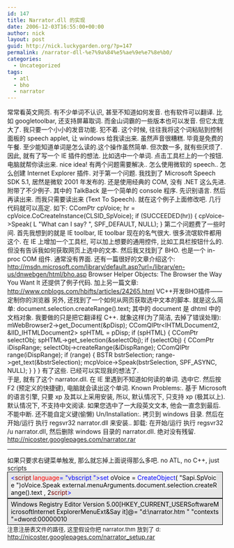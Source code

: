 ```yaml
---
id: 147
title: Narrator.dll 的实现
date: 2006-12-03T16:55:00+00:00
author: nick
layout: post
guid: http://nick.luckygarden.org/?p=147
permalink: /narrator-dll-%e7%9a%84%e5%ae%9e%e7%8e%b0/
categories:
  - Uncategorized
tags:
  - atl
  - bho
  - narrator
---
```

 常常看英文网页. 有不少单词不认识, 甚至不知道如何发音. 也有软件可以翻译. 比如 googletoolbar, 还支持屏幕取词. 而金山词霸的一些版本也可以发音. 但它太庞大了. 我只要一个小小的发音功能. 犯不着. 这个时候, 往往我将这个词粘贴到控制面板的 speech applet, 让 windows 给我读出来. 虽然声音很糟糕. 毕竟是免费的午餐. 至少能知道单词是怎么读的.这个操作虽然简单. 但次数一多, 就有些厌烦了. 因此, 就有了写一个 IE 插件的想法. 比如选中一个单词. 点击工具栏上的一个按钮. 电脑就帮你读出来. nice idea!
有两个问题需要解决.. 怎么使用微软的 speech.. 怎么创建 Internet Explorer 插件.
对于第一个问题. 我找到了 Microsoft Speech SDK 5.1, 居然是微软 2001 年发布的. 还是使用经典的 COM, 没有 .NET 这么先进. 附带了不少例子. 其中的 TalkBack 是一个简单的 console 程序. 先识别语言. 然后再读出来. 而我只需要读出来 (Text To Speech). 就在这个例子上面修改吧. 几行代码就可以高定. 如下:
 CComPtr<ISpVoice> cpVoice; hr = cpVoice.CoCreateInstance(CLSID_SpVoice);  if (SUCCEEDED(hr)) {  cpVoice->Speak( L "What can I say? ", SPF_DEFAULT, NULL); }
第二个问题费了一些时间. 首先我想到的就是 IE toolbar, IE toolbar 现在的名气很大. 很多流氓软件都用这个. 在 IE 上增加一个工具栏, 可以加上想要的通用控件, 比如工具栏按钮什么的. 但没有告诉我如何获取网页上选中的文本. 然后我又找到了 BHO. 也是一个 in-proc COM 组件. 通常没有界面. 还有一篇很好的文章介绍这个:   <a href="http://msdn.microsoft.com/library/default.asp?url=/library/en-us/dnwebgen/html/bho.asp">http://msdn.microsoft.com/library/default.asp?url=/library/en-us/dnwebgen/html/bho.asp</a>   Browser Helper Objects: The Browser the Way You Want It
还提供了例子代码. 加上另一篇文章:   <a href="http://www.cnblogs.com/hbifts/articles/24265.html">http://www.cnblogs.com/hbifts/articles/24265.html</a>   VC++开发BHO插件&mdash;&mdash;定制你的浏览器   另外, 还找到了一个如何从网页获取选中文本的脚本. 就是这么简单:   document.selection.createRange().text;
其中的 document 是 dhtml 中的文档对象. 我要做的只是把它翻译程 C++. 就象这样(为了简洁, 去掉了错误处理): mWebBrowser2->get_Document(&pDisp); CComQIPtr<IHTMLDocument2, &IID_IHTMLDocument2> spHTML = pDisp;  if (spHTML) {  CComPtr<IHTMLSelectionObject> selectObj;  spHTML->get_selection(&selectObj);  if (selectObj)  {   CComPtr<IDispatch> iDispRange;   selectObj->createRange(&iDispRange);   CComQIPtr<IHTMLTxtRange> range(iDispRange);   if (range)   {    BSTR bstrSelection;    range->get_text(&bstrSelection);        mcpVoice->Speak(bstrSelection, SPF_ASYNC, NULL);   }  } } 有了这些. 已经可以实现我的想法了.  
于是, 就有了这个 narrator.dll. 在 IE 里遇到不知道如何读的单词. 选中它. 然后按 F2 (预定义的快捷键), 电脑就会读出这个单词. 
Known Problems:. 基于 Microsoft 的语言引擎, 只要 xp 及其以上采用安装, 所以, 默认情况下, 只支持 xp (极其以上). 默认情况下, 不支持中文阅读. 如果您选中了一大段英文文本, 他会一直念到最后. 不能中断. 还不能自定义键(偷懒)
Un/Installation:. 拷贝到 windows 目录. 然后在开始/运行 执行 regsvr32 narrator.dll 来安装.. 卸载: 在开始/运行 执行 regsvr32 /u narrator.dll, 然后删除 windows 目录的 narrator.dll. 绝对没有残留.
 <a href="http://nicoster.googlepages.com/narrator.rar">http://nicoster.googlepages.com/narrator.rar</a>
<hr />
 如果只要求右键菜单触发, 那么就忘掉上面说得那么多吧. no ATL, no C++, just scripts
<div style="BORDER-RIGHT: windowtext 0.5pt solid; PADDING-RIGHT: 5.4pt; BORDER-TOP: windowtext 0.5pt solid; PADDING-LEFT: 5.4pt; BACKGROUND: #e6e6e6; PADDING-BOTTOM: 4px; BORDER-LEFT: windowtext 0.5pt solid; WIDTH: 95%; WORD-BREAK: break-all; PADDING-TOP: 4px; BORDER-BOTTOM: windowtext 0.5pt solid">
<div><img id="_28_148_Open_Image" onclick="this.style.display='none'; document.getElementById('_28_148_Open_Text').style.display='none'; document.getElementById('_28_148_Closed_Image').style.display='inline'; document.getElementById('_28_148_Closed_Text').style.display='inline';" alt="" align="top" src="http://images.csdn.net/syntaxhighlighting/OutliningIndicators/ExpandedBlockStart.gif" /><img id="_28_148_Closed_Image" style="DISPLAY: none" onclick="this.style.display='none'; document.getElementById('_28_148_Closed_Text').style.display='none'; document.getElementById('_28_148_Open_Image').style.display='inline'; document.getElementById('_28_148_Open_Text').style.display='inline';" alt="" align="top" src="http://images.csdn.net/syntaxhighlighting/OutliningIndicators/ContractedBlock.gif" /><span style="COLOR: #0000ff"><</span><span style="COLOR: #800000">script </span><span style="COLOR: #ff0000">language</span><span style="COLOR: #0000ff">= "vbscript "</span><span style="COLOR: #0000ff">></span><span id="_28_148_Closed_Text" style="BORDER-RIGHT: #808080 1px solid; BORDER-TOP: #808080 1px solid; DISPLAY: none; BORDER-LEFT: #808080 1px solid; BORDER-BOTTOM: #808080 1px solid; BACKGROUND-COLOR: #ffffff">&#8230;</span><span id="_28_148_Open_Text"><span style="COLOR: #000000; BACKGROUND-COLOR: #f5f5f5"><img alt="" align="top" src="http://images.csdn.net/syntaxhighlighting/OutliningIndicators/InBlock.gif" /></span><span style="COLOR: #0000ff; BACKGROUND-COLOR: #f5f5f5">set</span><span style="COLOR: #000000; BACKGROUND-COLOR: #f5f5f5"> oVoice </span><span style="COLOR: #000000; BACKGROUND-COLOR: #f5f5f5">=</span><span style="COLOR: #000000; BACKGROUND-COLOR: #f5f5f5"> </span><span style="COLOR: #0000ff; BACKGROUND-COLOR: #f5f5f5">CreateObject</span><span style="COLOR: #000000; BACKGROUND-COLOR: #f5f5f5">(</span><span style="COLOR: #000000; BACKGROUND-COLOR: #f5f5f5"> "</span><span style="COLOR: #000000; BACKGROUND-COLOR: #f5f5f5">Sapi.SpVoice</span><span style="COLOR: #000000; BACKGROUND-COLOR: #f5f5f5"> "</span><span style="COLOR: #000000; BACKGROUND-COLOR: #f5f5f5">)<img alt="" align="top" src="http://images.csdn.net/syntaxhighlighting/OutliningIndicators/ExpandedBlockEnd.gif" />oVoice.Speak external.menuArguments.document.selection.createRange().text , </span><span style="COLOR: #000000; BACKGROUND-COLOR: #f5f5f5">2</span><span style="COLOR: #000000; BACKGROUND-COLOR: #f5f5f5"><img alt="" align="top" src="http://images.csdn.net/syntaxhighlighting/OutliningIndicators/None.gif" /></span></span><span style="COLOR: #0000ff"></</span><span style="COLOR: #800000">script</span><span style="COLOR: #0000ff">></span><span style="COLOR: #000000"><img alt="" align="top" src="http://images.csdn.net/syntaxhighlighting/OutliningIndicators/None.gif" /></span></div>
</div>
<div style="BORDER-RIGHT: windowtext 0.5pt solid; PADDING-RIGHT: 5.4pt; BORDER-TOP: windowtext 0.5pt solid; PADDING-LEFT: 5.4pt; BACKGROUND: #e6e6e6; PADDING-BOTTOM: 4px; BORDER-LEFT: windowtext 0.5pt solid; WIDTH: 95%; WORD-BREAK: break-all; PADDING-TOP: 4px; BORDER-BOTTOM: windowtext 0.5pt solid">
<div><img alt="" align="top" src="http://images.csdn.net/syntaxhighlighting/OutliningIndicators/None.gif" /><span style="COLOR: #000000">Windows Registry Editor Version </span><span style="COLOR: #000000">5.00</span><span style="COLOR: #000000"><img alt="" align="top" src="http://images.csdn.net/syntaxhighlighting/OutliningIndicators/None.gif" /><img alt="" align="top" src="http://images.csdn.net/syntaxhighlighting/OutliningIndicators/None.gif" />[HKEY_CURRENT_USERSoftwareMicrosoftInternet ExplorerMenuExt</span><span style="COLOR: #000000">&</span><span style="COLOR: #000000">Say it]<img alt="" align="top" src="http://images.csdn.net/syntaxhighlighting/OutliningIndicators/None.gif" />@</span><span style="COLOR: #000000">=</span><span style="COLOR: #000000"> "</span><span style="COLOR: #000000">d:\narrator.htm</span><span style="COLOR: #000000"> "</span><span style="COLOR: #000000"><img alt="" align="top" src="http://images.csdn.net/syntaxhighlighting/OutliningIndicators/None.gif" /></span><span style="COLOR: #000000"> "</span><span style="COLOR: #000000">contexts</span><span style="COLOR: #000000"> "</span><span style="COLOR: #000000">=</span><span style="COLOR: #000000">dword:</span><span style="COLOR: #000000">00000010</span></div>
</div>
<font size="2">注意注册表文件的路径, 这里假设你把 narrator.thm 放到了 d:</font>
<img alt="" src="http://nicoster.googlepages.com/narrator_htm.png" />
<a href="http://nicoster.googlepages.com/narrator_setup.rar">http://nicoster.googlepages.com/narrator_setup.rar</a>
